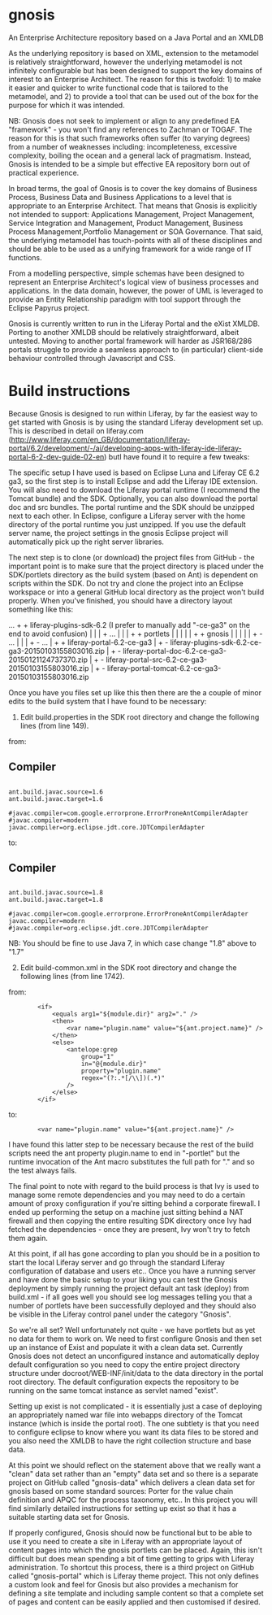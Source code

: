 gnosis
======

An Enterprise Architecture repository based on a Java Portal and an XMLDB

As the underlying repository is based on XML, extension to the metamodel is relatively straightforward, however the underlying metamodel is not infinitely configurable but has been designed to support the key domains of interest to an Enterprise Architect. The reason for this is twofold: 1) to make it easier and quicker to write functional code that is tailored to the metamodel, and 2) to provide a tool that can be used out of the box for the purpose for which it was intended.

NB: Gnosis does not seek to implement or align to any predefined EA "framework" - you won't find any references to Zachman or TOGAF. The reason for this is that such frameworks often suffer (to varying degrees) from a number of weaknesses including: incompleteness, excessive complexity, boiling the ocean and a general lack of pragmatism. Instead, Gnosis is intended to be a simple but effective EA repository born out of practical experience.

In broad terms, the goal of Gnosis is to cover the key domains of Business Process, Business Data and Business Applications to a level that is appropriate to an Enterprise Architect. That means that Gnosis is explicitly not intended to support: Applications Management, Project Management, Service Integration and Management, Product Management, Business Process Management,Portfolio Management or SOA Governance. That said, the underlying metamodel has touch-points with all of these disciplines and should be able to be used as a unifying framework for a wide range of IT functions.

From a modelling perspective, simple schemas have been designed to represent an Enterprise Architect's logical view of business processes and applications. In the data domain, however, the power of UML is leveraged to provide an Entity Relationship paradigm with tool support through the Eclipse Papyrus project.

Gnosis is currently written to run in the Liferay Portal and the eXist XMLDB. Porting to another XMLDB should be relatively straightforward, albeit untested. Moving to another portal framework will harder as JSR168/286 portals struggle to provide a seamless approach to (in particular) client-side behaviour controlled through Javascript and CSS.

Build instructions
==================

Because Gnosis is designed to run within Liferay, by far the easiest way to get started with Gnosis is by using the standard Liferay development set up. This is described in detail on liferay.com (http://www.liferay.com/en_GB/documentation/liferay-portal/6.2/development/-/ai/developing-apps-with-liferay-ide-liferay-portal-6-2-dev-guide-02-en) butI have found it to require a few tweaks:

The specific setup I have used is based on Eclipse Luna and Liferay CE 6.2 ga3, so the first step is to install Eclipse and add the Liferay IDE extension. You will also need to download the Liferay portal runtime (I recommend the Tomcat bundle) and the SDK. Optionally, you can also download the portal doc and src bundles. The portal runtime and the SDK should be unzipped next to each other. In Eclipse, configure a Liferay server with the home directory of the portal runtime you just unzipped. If you use the default server name, the project settings in the gnosis Eclipse project will automatically pick up the right server libraries.

The next step is to clone (or download) the project files from GitHub - the important point is to make sure that the project directory is placed under the SDK/portlets directory as the build system (based on Ant) is dependent on scripts within the SDK. Do not try and clone the project into an Eclipse workspace or into a general GitHub local directory as the project won't build properly. When you've finished, you should have a directory layout something like this:

... + + liferay-plugins-sdk-6.2   (I prefer to manually add "-ce-ga3" on the end to avoid confusion)
    | |
    | + ...
    | |
    | + + portlets
    | | |
    | | + + gnosis
    | | |
    | | + - ...
    | |
    | + - ...
    |
    + + liferay-portal-6.2-ce-ga3
    |
    + - liferay-plugins-sdk-6.2-ce-ga3-20150103155803016.zip
    |
    + - liferay-portal-doc-6.2-ce-ga3-20150121124737370.zip
    |
    + - liferay-portal-src-6.2-ce-ga3-20150103155803016.zip
    |
    + - liferay-portal-tomcat-6.2-ce-ga3-20150103155803016.zip

Once you have you files set up like this then there are the a couple of minor edits to the build system that I have found to be necessary:

1. Edit build.properties in the SDK root directory and change the following lines (from line 149).

from:

##
## Compiler
##

    ant.build.javac.source=1.6
    ant.build.javac.target=1.6

    #javac.compiler=com.google.errorprone.ErrorProneAntCompilerAdapter
    #javac.compiler=modern
    javac.compiler=org.eclipse.jdt.core.JDTCompilerAdapter

to:

##
## Compiler
##

    ant.build.javac.source=1.8
    ant.build.javac.target=1.8

    #javac.compiler=com.google.errorprone.ErrorProneAntCompilerAdapter
    javac.compiler=modern
    #javac.compiler=org.eclipse.jdt.core.JDTCompilerAdapter

NB: You should be fine to use Java 7, in which case change "1.8" above to "1.7"

2. Edit build-common.xml in the SDK root directory and change the following lines (from line 1742).

from:

			<if>
				<equals arg1="${module.dir}" arg2="." />
				<then>
					<var name="plugin.name" value="${ant.project.name}" />
				</then>
				<else>
					<antelope:grep
						group="1"
						in="@{module.dir}"
						property="plugin.name"
						regex="(?:.*[/\\])(.*)"
					/>
				</else>
			</if>

to:
			
			<var name="plugin.name" value="${ant.project.name}" />

I have found this latter step to be necessary because the rest of the build scripts need the ant property plugin.name to end in "-portlet" but the runtime invocation of the Ant macro substitutes the full path for "." and so the test always fails.

The final point to note with regard to the build process is that Ivy is used to manage some remote dependencies and you may need to do a certain amount of proxy configuration if you're sitting behind a corporate firewall. I ended up performing the setup on a machine just sitting behind a NAT firewall and then copying the entire resulting SDK directory once Ivy had fetched the dependencies - once they are present, Ivy won't try to fetch them again.

At this point, if all has gone according to plan you should be in a position to start the local Liferay server and go through the standard Liferay configuration of database and users etc.. Once you have a running server and have done the basic setup to your liking you can test the Gnosis deployment by simply running the project default ant task (deploy) from build.xml - if all goes well you should see log messages telling you that a number of portlets have been successfully deployed and they should also be visible in the Liferay control panel under the category "Gnosis".

So we're all set? Well unfortunately not quite - we have portlets but as yet no data for them to work on. We need to first configure Gnosis and then set up an instance of Exist and populate it with a clean data set. Currently Gnosis does not detect an unconfigured instance and automatically deploy default configuration so you need to copy the entire project directory structure under docroot/WEB-INF/init/data to the data directory in the portal root directory. The default configuration expects the repository to be running on the same tomcat instance as servlet named "exist".

Setting up exist is not complicated - it is essentially just a case of deploying an appropriately named war file into webapps directory of the Tomcat instance (which is inside the portal root). The one subtlety is that you need to configure eclipse to know where you want its data files to be stored and you also need the XMLDB to have the right collection structure and base data.

At this point we should reflect on the statement above that we really want a "clean" data set rather than an "empty" data set and so there is a separate project on GitHub called "gnosis-data" which delivers a clean data set for gnosis based on some standard sources: Porter for the value chain definition and APQC for the process taxonomy, etc.. In this project you will find similarly detailed instructions for setting up exist so that it has a suitable starting data set for Gnosis.

If properly configured, Gnosis should now be functional but to be able to use it you need to create a site in Liferay with an appropriate layout of content pages into which the gnosis portlets can be placed. Again, this isn't difficult but does mean spending a bit of time getting to grips with Liferay administration. To shortcut this process, there is a third project on GitHub called "gnosis-portal" which is Liferay theme project. This not only defines a custom look and feel for Gnosis but also provides a mechanism for defining a site template and including sample content so that a complete set of pages and content can be easily applied and then customised if desired.